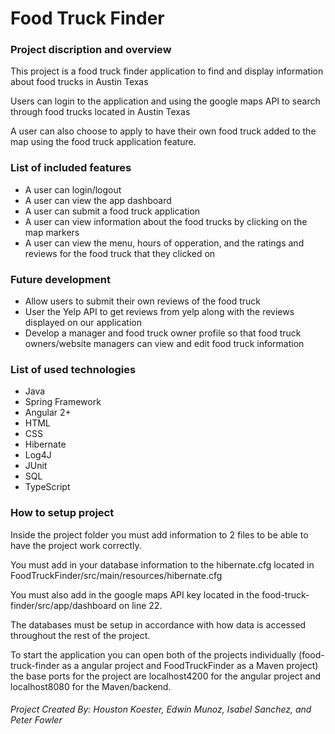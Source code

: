# Food Truck Finder 

### Project discription and overview

This project is a food truck finder application to find and display information about food trucks in Austin Texas

Users can login to the application and using the google maps API to search through food trucks located in Austin Texas

A user can also choose to apply to have their own food truck added to the map using the food truck application feature.

### List of included features
- A user can login/logout
- A user can view the app dashboard
- A user can submit a food truck application
- A user can view information about the food trucks by clicking on the map markers
- A user can view the menu, hours of opperation, and the ratings and reviews for the food truck that they clicked on

### Future development
- Allow users to submit their own reviews of the food truck
- User the Yelp API to get reviews from yelp along with the reviews displayed on our application
- Develop a manager and food truck owner profile so that food truck owners/website managers can view and edit food truck information


### List of used technologies
- Java
- Spring Framework
- Angular 2+
- HTML
- CSS
- Hibernate
- Log4J
- JUnit
- SQL
- TypeScript

### How to setup project
Inside the project folder you must add information to 2 files to be able to have the project work correctly. 

You must add in your database information to the hibernate.cfg located in FoodTruckFinder/src/main/resources/hibernate.cfg

You must also add in the google maps API key located in the food-truck-finder/src/app/dashboard on line 22.

The databases must be setup in accordance with how data is accessed throughout the rest of the project.

To start the application you can open both of the projects individually (food-truck-finder as a angular project and FoodTruckFinder as a Maven project) the base ports for the project are localhost4200 for the angular project and localhost8080 for the Maven/backend.

###### Project Created By: Houston Koester, Edwin Munoz, Isabel Sanchez, and Peter Fowler
